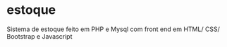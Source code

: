 # estoque
Sistema de estoque feito em PHP e Mysql com front end em HTML/ CSS/ Bootstrap e Javascript

